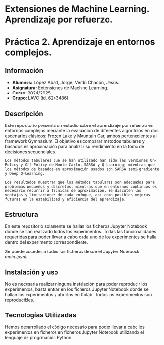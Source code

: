 # Extensiones de Machine Learning. Aprendizaje por refuerzo.
# Práctica 2. Aprendizaje en entornos complejos.

## Información
- **Alumnos:** López Abad, Jorge; Verdú Chacón, Jesús.
- **Asignatura:** Extensiones de Machine Learning.
- **Curso:** 2024/2025
- **Grupo:** LAVC (id. 6243486)
## Descripción
Este repositorio presenta un estudio sobre el aprendizaje por refuerzo en entornos complejos mediante la evaluación de diferentes algoritmos en dos escenarios clásicos: Frozen Lake y Mountain Car, ambos pertenecientes al framework Gymnasium. El objetivo es comparar métodos tabulares y basados en aproximación para analizar su rendimiento en la toma de decisiones secuenciales.

    Los métodos tabulares que se han utilizado han sido las versiones On-Policy y Off-Policy de Monte Carlo, SARSA y Q-Learning; mientras que los métodos de basados en aproximación usados son SARSA semi-gradiente y Deep Q-Learning.

    Los resultados muestran que los métodos tabulares son adecuados para problemas pequeños y discretos, mientras que en entornos continuos es necesario recurrir a técnicas de aproximación. Se discuten las ventajas y limitaciones de cada enfoque, así como posibles mejoras futuras en la estabilidad y eficiencia del aprendizaje.

## Estructura
En este repositorio solamente se hallan los ficheros Jupyter Notebook donde se han realizado todos los experimentos. Todas las funcionalidades requeridas para poder llevar a cabo cada uno de los experimentos se halla dentro del experimento correspondiente.

Se puede acceder a todos los ficheros desde el Jupyter Notebook _main.ipynb_

## Instalación y uso
No es necesaria realizar ninguna instalación para poder reproducir los experimentos, basta entrar en los ficheros Jupyter Notebook donde se hallan los experimentos y abrirlos en Colab. Todos los experimentos son reproducibles.

## Tecnologías Utilizadas
Hemos desarrollado el código necesario para poder llevar a cabo los experimentos en ficheros en ficheros Jupyter Notebook utilizando el lenguaje de progrmación Python.
